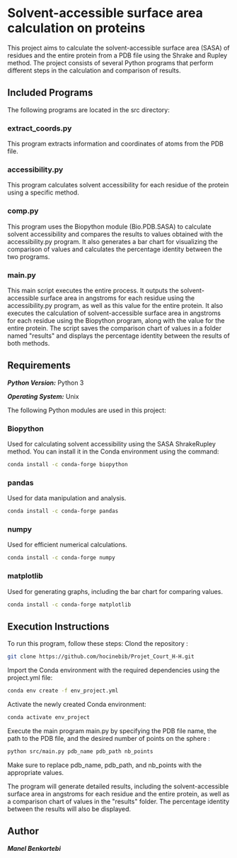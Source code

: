 
# Solvent-accessible surface area calculation on proteins
This project aims to calculate the solvent-accessible surface area (SASA) of residues and the entire protein from a PDB file using the Shrake and Rupley method.  The project consists of several Python programs that perform different steps in the calculation and comparison of results.

## Included Programs
The following programs are located in the src directory:
### extract_coords.py
This program extracts information and coordinates of atoms from the PDB file.

### accessibility.py
This program calculates solvent accessibility for each residue of the protein using a specific method.

### comp.py
This program uses the Biopython module (Bio.PDB.SASA) to calculate solvent accessibility and compares the results to values obtained with the accessibility.py program. It also generates a bar chart for visualizing the comparison of values and calculates the percentage identity between the two programs.

### main.py
This main script executes the entire process. It outputs the solvent-accessible surface area in angstroms for each residue using the accessibility.py program, as well as this value for the entire protein. It also executes the calculation of solvent-accessible surface area in angstroms for each residue using the Biopython program, along with the value for the entire protein. The script saves the comparison chart of values in a folder named "results" and displays the percentage identity between the results of both methods.

## Requirements

***Python Version:*** Python 3

***Operating System:*** Unix

The following Python modules are used in this project:

### Biopython
Used for calculating solvent accessibility using the SASA ShrakeRupley method. You can install it in the Conda environment using the command:

```bash
conda install -c conda-forge biopython
```
### pandas
Used for data manipulation and analysis. 

```bash
conda install -c conda-forge pandas
```

### numpy
Used for efficient numerical calculations.

```bash
conda install -c conda-forge numpy
```

### matplotlib
Used for generating graphs, including the bar chart for comparing values. 
```bash
conda install -c conda-forge matplotlib
```


## Execution Instructions
To run this program, follow these steps:
Clond the repository :
```bash
git clone https://github.com/hocinebib/Projet_Court_H-H.git
```

Import the Conda environment with the required dependencies using the project.yml file:

```bash
conda env create -f env_project.yml
```

Activate the newly created Conda environment:
```bash
conda activate env_project
```

Execute the main program main.py by specifying the PDB file name, the path to the PDB file, and the desired number of points on the sphere :
```bash
python src/main.py pdb_name pdb_path nb_points
```

Make sure to replace pdb_name, pdb_path, and nb_points with the appropriate values.

The program will generate detailed results, including the solvent-accessible surface area in angstroms for each residue and the entire protein, as well as a comparison chart of values in the "results" folder. The percentage identity between the results will also be displayed.

## Author

***Manel Benkortebi***
